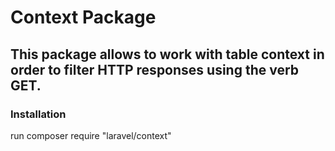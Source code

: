 # Context Package

## This package allows to work with table context in order to filter HTTP responses using the verb GET.

### Installation

run composer require "laravel/context"
